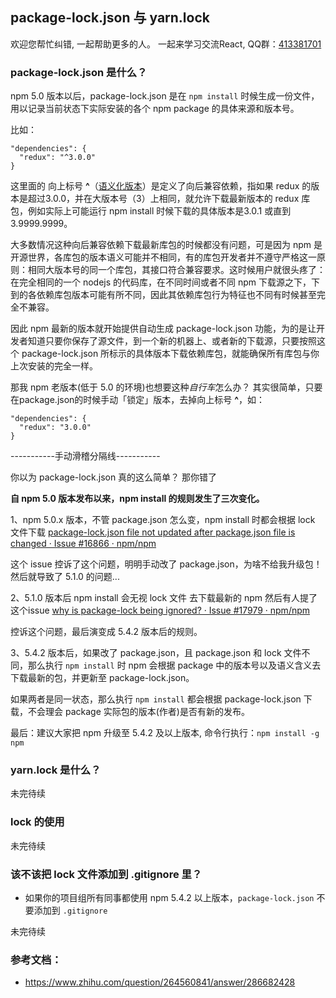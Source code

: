 ## package-lock.json 与 yarn.lock

欢迎您帮忙纠错, 一起帮助更多的人。 一起来学习交流React, QQ群：[413381701](http://shang.qq.com/wpa/qunwpa?idkey=3b9474dacbf35e4a9659e89399758406e510e5b8a3f81109f7d07efaadc6056d)

### package-lock.json 是什么？
npm 5.0 版本以后，package-lock.json 是在 `npm install` 时候生成一份文件，用以记录当前状态下实际安装的各个 npm package 的具体来源和版本号。

比如：
```
"dependencies": {
  "redux": "^3.0.0"
}
```

这里面的 向上标号 **^**（[语义化版本](http://www.u396.com/semver-range.html)）是定义了向后兼容依赖，指如果 redux 的版本是超过3.0.0，并在大版本号（3）上相同，就允许下载最新版本的 redux 库包，例如实际上可能运行 npm install 时候下载的具体版本是3.0.1 或直到 3.9999.9999。

大多数情况这种向后兼容依赖下载最新库包的时候都没有问题，可是因为 npm 是开源世界，各库包的版本语义可能并不相同，有的库包开发者并不遵守严格这一原则：相同大版本号的同一个库包，其接口符合兼容要求。这时候用户就很头疼了：在完全相同的一个 nodejs 的代码库，在不同时间或者不同 npm 下载源之下，下到的各依赖库包版本可能有所不同，因此其依赖库包行为特征也不同有时候甚至完全不兼容。

因此 npm 最新的版本就开始提供自动生成 package-lock.json 功能，为的是让开发者知道只要你保存了源文件，到一个新的机器上、或者新的下载源，只要按照这个 package-lock.json 所标示的具体版本下载依赖库包，就能确保所有库包与你上次安装的完全一样。 

那我 npm 老版本(低于 5.0 的环境)也想要这种*自行车*怎么办？ 其实很简单，只要在package.json的时候手动「锁定」版本，去掉向上标号 **^**，如：
```
"dependencies": {
  "redux": "3.0.0"
}
```
-----------手动滑稽分隔线-----------

你以为 package-lock.json 真的这么简单？ 那你错了

**自 npm 5.0 版本发布以来，npm install 的规则发生了三次变化。**

1、npm 5.0.x 版本，不管 package.json 怎么变，npm install 时都会根据 lock 文件下载
[package-lock.json file not updated after package.json file is changed · Issue #16866 · npm/npm](https://github.com/npm/npm/issues/16866)

这个 issue 控诉了这个问题，明明手动改了 package.json，为啥不给我升级包！然后就导致了 5.1.0 的问题...

2、5.1.0 版本后 npm install 会无视 lock 文件 去下载最新的 npm 然后有人提了这个issue
[why is package-lock being ignored? · Issue #17979 · npm/npm](https://github.com/npm/npm/issues/17979)

控诉这个问题，最后演变成 5.4.2 版本后的规则。

3、5.4.2 版本后，如果改了 package.json，且 package.json 和 lock 文件不同，那么执行 `npm install` 时 npm 会根据 package 中的版本号以及语义含义去下载最新的包，并更新至 package-lock.json。

如果两者是同一状态，那么执行 `npm install` 都会根据 package-lock.json 下载，不会理会 package 实际包的版本(作者)是否有新的发布。

最后：建议大家把 npm 升级至 5.4.2 及以上版本, 命令行执行：`npm install -g npm`

### yarn.lock 是什么？
未完待续

### lock 的使用
未完待续

### 该不该把 lock 文件添加到 .gitignore 里？
* 如果你的项目组所有同事都使用 npm 5.4.2 以上版本，`package-lock.json` 不要添加到 `.gitignore`

未完待续

### 参考文档：
* https://www.zhihu.com/question/264560841/answer/286682428


